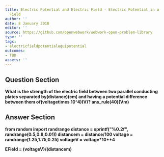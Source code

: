 ```yaml
---
title: Electric Potential and Electric Field - Electric Potential in a Uniform Electric
  Field
author: ''
date: 8 January 2018
editor: ''
source: https://github.com/openwebwork/webwork-open-problem-library
type: ''
tags:
- electricfieldpotentialequipotential
outcomes:
- TBD
assets: ''
---
```


## Question Section 

<b>
What is the strength of the electric field between two parallel conducting plates separated by(distance)(cm) and having a potential difference between them of(voltagetimes 10^4)(V)?
ans_rule(40)(Vm)


## Answer Section

from random import randrange
distance = sprintf("%0.2f", randrange(0.5,0.8,0.01))
distancem = distance/100
voltage = randrange(1.25,1.75,0.25)
voltageV = voltage*10**4

EField = (voltageV)/(distancem)